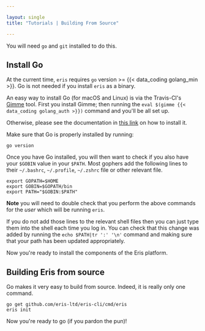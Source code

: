 ```yaml
---

layout: single
title: "Tutorials | Building From Source"

---
```


You will need `go` and `git` installed to do this.

## Install Go

At the current time, `eris` requires `go` version >= {{< data_coding golang_min >}}. Go is not needed if you install `eris` as a binary.

An easy way to install Go (for macOS and Linux) is via the Travis-CI's [Gimme](https://github.com/travis-ci/gimme) tool. First you install Gimme; then running the `eval $(gimme {{< data_coding golang_auth >}})` command and you'll be all set up.

Otherwise, please see the documentation in [this link](https://golang.org/doc/install) on how to install it.

Make sure that Go is properly installed by running:

```
go version
```

Once you have Go installed, you will then want to check if you also have your `$GOBIN` value in your `$PATH`. Most gophers add the following lines to their `~/.bashrc`, `~/.profile`, `~/.zshrc` file or other relevant file.

```
export GOPATH=$HOME
export GOBIN=$GOPATH/bin
export PATH="$GOBIN:$PATH"
```

**Note** you will need to double check that you perform the above commands for the *user* which will be running `eris`.

If you do not add those lines to the relevant shell files then you can just type them into the shell each time you log in. You can check that this change was added by running the `echo $PATH|tr ':' '\n'` command and making sure that your path has been updated appropriately.

Now you're ready to install the components of the Eris platform.

## Building Eris from source

Go makes it very easy to build from source. Indeed, it is really only one command.

```
go get github.com/eris-ltd/eris-cli/cmd/eris
eris init
```

Now you're ready to go (if you pardon the pun)!
